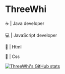 # ThreeWhi

<p>☕️ | Java developer</p>
<p>💻 | JavaScript developer</p>
<p> | Html</p>
<p> | Css</p>

[![ThreeWhi's GitHub stats](https://github-readme-stats.vercel.app/api?username=ThreeWhi&theme=gruvbox)](https://github.com/anuraghazra/github-readme-stats)
